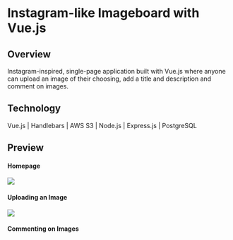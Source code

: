 

# Instagram-like Imageboard with Vue.js

## Overview

Instagram-inspired, single-page application built with Vue.js where anyone can upload an image of their choosing, add a title and description and comment on images. 

## Technology

Vue.js | Handlebars | AWS S3 | Node.js | Express.js | PostgreSQL

## Preview

#### Homepage

<img src='./homepage.gif' />

#### Uploading an Image

<img src='./uploadimage.gif' />

#### Commenting on Images

